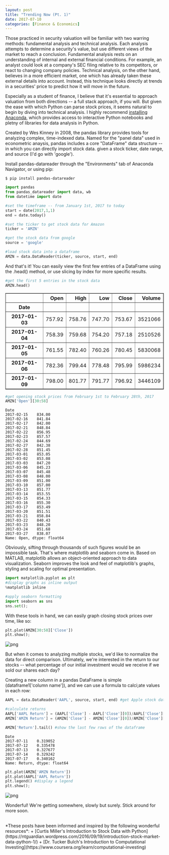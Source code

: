 ```yaml
---
layout: post
title: "Trending Now (Pt. 1)"
date: 2017-07-10
categories: [Finance & Economics]
---
```




Those practiced in security valuation will be familiar with two warring methods: fundamental analysis and technical analysis. Each analysis attempts to determine a security's value, but use different views of the market to reach a conclusion. Fundamental analysis rests on an understanding of internal and external financial conditions. For example, an analyst could look at a company's SEC filing relative to its competitors, or react to changing company policies. Technical analysis, on the other hand, believes in a more efficient market, one which has already taken these external details into account. Instead, this technique looks directly at trends in a securities' price to predict how it will move in the future.

Especially as a student of finance, I believe that it's essential to approach valuation from both directions -- a full stack approach, if you will. But given the ease with which Python can parse stock prices, it seems natural to begin by diving into technical analysis. I highly recommend [installing Anaconda](https://www.continuum.io/downloads), which provides access to interactive Python notebooks and pletny of libraries for data analysis in Python.

Created by Wes Kinney in 2008, the pandas library provides tools for analyzing complex, time-indexed data. Named for the "panel data" used in econometric anaysis, pandas includes a core "DataFrame" data structure -- in which you can directly import stock data. given a stock ticker, date range, and source (I'd go with 'google').

Install pandas-datareader through the "Environments" tab of Anaconda Navigator, or using pip:
```
$ pip install pandas-datareader
```

```python
import pandas
from pandas_datareader import data, wb
from datetime import date

#set the timeframe -- from January 1st, 2017 to today
start = date(2017,1,1)
end = date.today()

#set the ticker to get stock data for Amazon
ticker = 'AMZN'

#get the stock data from google
source = 'google'

#load stock data into a dataframe
AMZN = data.DataReader(ticker, source, start, end)
```

And that's it! You can easily view the first few entries of a DataFrame using the .head() method, or use slicing by index for more specific results.


```python
#get the first 5 entries in the stock data
AMZN.head()
```




<div>
<style>
    .dataframe thead tr:only-child th {
        text-align: right;
    }

    .dataframe thead th {
        text-align: left;
    }

    .dataframe tbody tr th {
        vertical-align: top;
    }
</style>
<table border="1" class="dataframe">
  <thead>
    <tr style="text-align: right;">
      <th></th>
      <th>Open</th>
      <th>High</th>
      <th>Low</th>
      <th>Close</th>
      <th>Volume</th>
    </tr>
    <tr>
      <th>Date</th>
      <th></th>
      <th></th>
      <th></th>
      <th></th>
      <th></th>
    </tr>
  </thead>
  <tbody>
    <tr>
      <th>2017-01-03</th>
      <td>757.92</td>
      <td>758.76</td>
      <td>747.70</td>
      <td>753.67</td>
      <td>3521066</td>
    </tr>
    <tr>
      <th>2017-01-04</th>
      <td>758.39</td>
      <td>759.68</td>
      <td>754.20</td>
      <td>757.18</td>
      <td>2510526</td>
    </tr>
    <tr>
      <th>2017-01-05</th>
      <td>761.55</td>
      <td>782.40</td>
      <td>760.26</td>
      <td>780.45</td>
      <td>5830068</td>
    </tr>
    <tr>
      <th>2017-01-06</th>
      <td>782.36</td>
      <td>799.44</td>
      <td>778.48</td>
      <td>795.99</td>
      <td>5986234</td>
    </tr>
    <tr>
      <th>2017-01-09</th>
      <td>798.00</td>
      <td>801.77</td>
      <td>791.77</td>
      <td>796.92</td>
      <td>3446109</td>
    </tr>
  </tbody>
</table>
</div>




```python
#get opening stock prices from February 1st to February 28th, 2017
AMZN['Open'][30:58]
```




    Date
    2017-02-15    834.00
    2017-02-16    841.84
    2017-02-17    842.00
    2017-02-21    848.84
    2017-02-22    856.95
    2017-02-23    857.57
    2017-02-24    844.69
    2017-02-27    842.38
    2017-02-28    851.45
    2017-03-01    853.05
    2017-03-02    853.08
    2017-03-03    847.20
    2017-03-06    845.23
    2017-03-07    845.48
    2017-03-08    848.00
    2017-03-09    851.00
    2017-03-10    857.00
    2017-03-13    851.77
    2017-03-14    853.55
    2017-03-15    854.33
    2017-03-16    855.30
    2017-03-17    853.49
    2017-03-20    851.51
    2017-03-21    858.84
    2017-03-22    840.43
    2017-03-23    848.20
    2017-03-24    851.68
    2017-03-27    838.07
    Name: Open, dtype: float64



Obviously, sifting through thousands of such figures would be an impossible task. That's where matplotlib and seaborn come in. Based on MATLAB, matplotlib allows an object-oriented approach to data visualization. Seaborn improves the look and feel of matplotlib's graphs, styling and scaling for optimal presentation.


```python
import matplotlib.pyplot as plt
#display graphs as inline output
%matplotlib inline

#apply seaborn formatting
import seaborn as sns
sns.set();
```

With these tools in hand, we can easily graph closing stock prices over time, like so:


```python
plt.plot(AMZN[30:58]['Close'])
plt.show();
```


![png](http://i.imgur.com/dmbvQBd.png)


But when it comes to analyzing multiple stocks, we'd like to normalize the data for direct comparison. Ultimately, we're interested in the return to our stocks -- what percentage of our initial investment would we receive if we sold our shares each day?

Creating a new column in a pandas DataFrame is simple (dataframe1['column name']), and we can use a formula to calci;ate values in each row:


```python
AAPL = data.DataReader('AAPL', source, start, end) #get Apple stock data for the same time period

#calculate returns
AAPL['AAPL Return'] = (AAPL['Close'] - AAPL['Close'][0])/AAPL['Close'][0]
AMZN['AMZN Return'] = (AMZN['Close'] - AMZN['Close'][0])/AMZN['Close'][0]

AMZN['Return'].tail() #show the last few rows of the dataframe
```




    Date
    2017-07-11    0.319052
    2017-07-12    0.335478
    2017-07-13    0.327677
    2017-07-14    0.329242
    2017-07-17    0.340162
    Name: Return, dtype: float64




```python
plt.plot(AMZN['AMZN Return'])
plt.plot(AAPL['AAPL Return'])
plt.legend() #display a legend
plt.show();
```


![png](http://i.imgur.com/8W6k6Cs.png)


Wonderful! We're getting somewhere, slowly but surely. Stick around for more soon.

<br>
*These posts have been informed and inspired by the following wonderful resources*:
+ [Curtis Miller's Introduction to Stock Data with Python](https://ntguardian.wordpress.com/2016/09/19/introduction-stock-market-data-python-1/)
+ [Dr. Tucker Bulch's Introduction to Computational Investing](https://www.coursera.org/learn/computational-investing)
